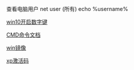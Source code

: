 ﻿查看电脑用户
net user  (所有)
echo %username%

[win10开启数字键](https://product.pconline.com.cn/itbk/software/os/1380/13805304.html)

[CMD命令文档](https://learn.microsoft.com/zh-cn/windows-server/administration/windows-commands/windows-commands)

[win镜像](https://hellowindows.cn/)

[xp激活码](https://www.xitongcheng.com/jiaocheng/xtazjc_article_33955.html)